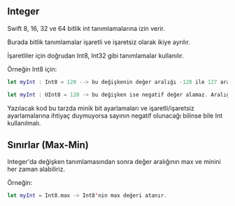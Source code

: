 ## Integer

Swift 8, 16, 32 ve 64 bitlik int tanımlamalarına izin verir.

Burada bitlik tanımlamalar işaretli ve işaretsiz olarak ikiye ayrılır.

İşaretliler için doğrudan Int8, Int32 gibi tanımlamalar kullanılır.

Örneğin Int8 için:

```swift
let myInt : Int8 = 120 --> bu değişkenin değer aralığı -128 ile 127 arasındadır yani negatif değer alabilir
```

```swift
let myInt : UInt8 = 120 -> bu değişken ise negatif değer alamaz. Aralığı 0 ile 255'tir
```

Yazılacak kod bu tarzda minik bit ayarlamaları ve işaretli/işaretsiz ayarlamalarına ihtiyaç duymuyorsa sayının negatif olunacağı bilinse bile Int kullanılmalı.

## Sınırlar (Max-Min)

Integer'da değişken tanımlamasından sonra değer aralığının max ve minini her zaman alabiliriz.

Örneğin:

```swift
let myInt = Int8.max -> Int8'nin max değeri atanır.
```
